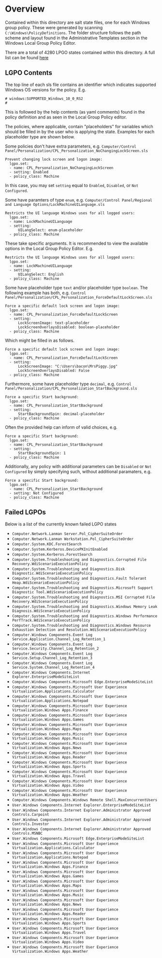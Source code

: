 # Overview

Contained within this directory are salt state files, one for each Windows group policy.
These were generated by scanning `C:\Windows\PolicyDefinitions`. The folder structure
follows the path scheme and layout found in the Administrative Templates section in the 
Windows Local Group Policy Editor.

There are a total of 4280 LPGO states contained within this directory.
A full list can be found [here](https://gitlab.twe.io/merix_studio/bacon-states/-/blob/lgpo/LGPO/README_LGPO_LIST.md)

## LGPO Contents

The top line of each sls file contains an identifier which indicates supported Windows
OS versions for the policy. E.g. 
```
# windows:SUPPORTED_Windows_10_0_RS2
#
```
This is followed by the help contents (as yaml comments) 
found in the policy definition and as seen in the Local Group Policy editor.

The policies,
where applicable, contain "placeholders" for variables which should be filled in by
the user who is applying the state. Examples for each placeholder type are shown below.

Some policies don't have extra parameters, e.g. `Computer/Control Panel/Personalization/CPL_Personalization_NoChangingLockScreen.sls`
```
Prevent changing lock screen and logon image:
  lgpo.set:
  - name: CPL_Personalization_NoChangingLockScreen
  - setting: Enabled
  - policy_class: Machine
```

In this case, you may set `setting` equal to `Enabled`, `Disabled`, or `Not Configured`.

Some have paramters of type `enum`, e.g. `Computer/Control Panel/Regional and Language Options/LockMachineUILanguage.sls`
```
Restricts the UI language Windows uses for all logged users:
  lgpo.set:
  - name: LockMachineUILanguage
  - setting:
      UILangSelect: enum-placeholder
  - policy_class: Machine
```

These take specific arguments. It is recommended to view the available options in the Local Group Policy Editor. E.g.
```
Restricts the UI language Windows uses for all logged users:
  lgpo.set:
  - name: LockMachineUILanguage
  - setting:
      UILangSelect: English
  - policy_class: Machine
```

Some have placeholder type `text` and/or placeholder type `boolean`. The following example has both, e.g. `Control Panel/Personalization/CPL_Personalization_ForceDefaultLockScreen.sls`
```
Force a specific default lock screen and logon image:
  lgpo.set:
  - name: CPL_Personalization_ForceDefaultLockScreen
  - setting:
      LockScreenImage: text-placeholder
      LockScreenOverlaysDisabled: boolean-placeholder
  - policy_class: Machine
```
Which might be filled in as follows.
```
Force a specific default lock screen and logon image:
  lgpo.set:
  - name: CPL_Personalization_ForceDefaultLockScreen
  - setting:
      LockScreenImage: "C:\Users\bacon\MrsPiggy.jpg"
      LockScreenOverlaysDisabled: False
  - policy_class: Machine
```

Furthermore, some have placeholder type `decimal`, e.g. `Control Panel/Personalization/CPL_Personalization_StartBackground.sls`
```
Force a specific Start background:
  lgpo.set:
  - name: CPL_Personalization_StartBackground
  - setting:
      StartBackgroundSpin: decimal-placeholder
  - policy_class: Machine
```
Often the provided help can inform of valid choices, e.g.
```
Force a specific Start background:
  lgpo.set:
  - name: CPL_Personalization_StartBackground
  - setting:
      StartBackgroundSpin: 1
  - policy_class: Machine
```

Additionally, any policy with additional parameters can be `Disabled` or `Not Configured` by simply specifying such, without additional paramaters, e.g.
```
Force a specific Start background:
  lgpo.set:
  - name: CPL_Personalization_StartBackground
  - setting: Not Configured
  - policy_class: Machine
```

## Failed LGPOs

Below is a list of the currently known failed LGPO states

- `Computer.Network.Lanman Server.Pol_CipherSuiteOrder`
- `Computer.Network.Lanman Workstation.Pol_CipherSuiteOrder`
- `Computer.System.KDC.ForestSearch`
- `Computer.System.Kerberos.DevicePKInitEnabled`
- `Computer.System.Kerberos.ForestSearch`
- `Computer.System.Troubleshooting and Diagnostics.Corrupted File Recovery.WdiScenarioExecutionPolicy`
- `Computer.System.Troubleshooting and Diagnostics.Disk Diagnostic.WdiScenarioExecutionPolicy`
- `Computer.System.Troubleshooting and Diagnostics.Fault Tolerant Heap.WdiScenarioExecutionPolicy`
- `Computer.System.Troubleshooting and Diagnostics.Microsoft Support Diagnostic Tool.WdiScenarioExecutionPolicy`
- `Computer.System.Troubleshooting and Diagnostics.MSI Corrupted File Recovery.WdiScenarioExecutionPolicy`
- `Computer.System.Troubleshooting and Diagnostics.Windows Memory Leak Diagnosis.WdiScenarioExecutionPolicy`
- `Computer.System.Troubleshooting and Diagnostics.Windows Performance PerfTrack.WdiScenarioExecutionPolicy`
- `Computer.System.Troubleshooting and Diagnostics.Windows Resource Exhaustion Detection and Resolution.WdiScenarioExecutionPolicy`
- `Computer.Windows Components.Event Log Service.Application.Channel_Log_Retention_1`
- `Computer.Windows Components.Event Log Service.Security.Channel_Log_Retention_2`
- `Computer.Windows Components.Event Log Service.Setup.Channel_Log_Retention_3`
- `Computer.Windows Components.Event Log Service.System.Channel_Log_Retention_4`
- `Computer.Windows Components.Internet Explorer.EnterpriseModeSiteList`
- `Computer.Windows Components.Microsoft Edge.EnterpriseModeSiteList`
- `Computer.Windows Components.Microsoft User Experience Virtualization.Applications.Calculator`
- `Computer.Windows Components.Microsoft User Experience Virtualization.Applications.Notepad`
- `Computer.Windows Components.Microsoft User Experience Virtualization.Windows Apps.Finance`
- `Computer.Windows Components.Microsoft User Experience Virtualization.Windows Apps.Games`
- `Computer.Windows Components.Microsoft User Experience Virtualization.Windows Apps.Maps`
- `Computer.Windows Components.Microsoft User Experience Virtualization.Windows Apps.Music`
- `Computer.Windows Components.Microsoft User Experience Virtualization.Windows Apps.News`
- `Computer.Windows Components.Microsoft User Experience Virtualization.Windows Apps.Reader`
- `Computer.Windows Components.Microsoft User Experience Virtualization.Windows Apps.Sports`
- `Computer.Windows Components.Microsoft User Experience Virtualization.Windows Apps.Travel`
- `Computer.Windows Components.Microsoft User Experience Virtualization.Windows Apps.Video`
- `Computer.Windows Components.Microsoft User Experience Virtualization.Windows Apps.Weather`
- `Computer.Windows Components.Windows Remote Shell.MaxConcurrentUsers`
- `User.Windows Components.Internet Explorer.EnterpriseModeSiteList`
- `User.Windows Components.Internet Explorer.Administrator Approved Controls.Carpoint`
- `User.Windows Components.Internet Explorer.Administrator Approved Controls.Investor`
- `User.Windows Components.Internet Explorer.Administrator Approved Controls.MSNBC`
- `User.Windows Components.Microsoft Edge.EnterpriseModeSiteList`
- `User.Windows Components.Microsoft User Experience Virtualization.Applications.Calculator`
- `User.Windows Components.Microsoft User Experience Virtualization.Applications.Notepad`
- `User.Windows Components.Microsoft User Experience Virtualization.Windows Apps.Finance`
- `User.Windows Components.Microsoft User Experience Virtualization.Windows Apps.Games`
- `User.Windows Components.Microsoft User Experience Virtualization.Windows Apps.Maps`
- `User.Windows Components.Microsoft User Experience Virtualization.Windows Apps.Music`
- `User.Windows Components.Microsoft User Experience Virtualization.Windows Apps.News`
- `User.Windows Components.Microsoft User Experience Virtualization.Windows Apps.Reader`
- `User.Windows Components.Microsoft User Experience Virtualization.Windows Apps.Sports`
- `User.Windows Components.Microsoft User Experience Virtualization.Windows Apps.Travel`
- `User.Windows Components.Microsoft User Experience Virtualization.Windows Apps.Video`
- `User.Windows Components.Microsoft User Experience Virtualization.Windows Apps.Weather`